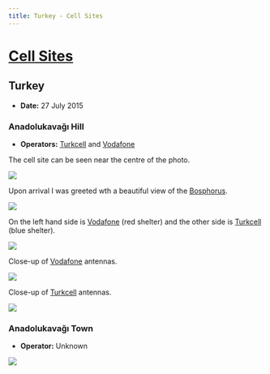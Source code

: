 ```yaml
---
title: Turkey - Cell Sites
---
```


# [Cell Sites](../)

## Turkey

* **Date:** 27 July 2015

### Anadolukavağı Hill

* **Operators:** [Turkcell] and [Vodafone]

The cell site can be seen near the centre of the photo.

![](https://f001.backblazeb2.com/file/CellSites/TR/20150727-164350.jpg)

Upon arrival I was greeted wth a beautiful view of the [Bosphorus](https://en.wikipedia.org/wiki/Bosphorus).

![](https://f001.backblazeb2.com/file/CellSites/TR/20150727-162137.jpg)

On the left hand side is [Vodafone] (red shelter) and the other side is [Turkcell] (blue shelter).

![](https://f001.backblazeb2.com/file/CellSites/TR/20150727-162040.jpg)

Close-up of [Vodafone] antennas.

![](https://f001.backblazeb2.com/file/CellSites/TR/20150727-162225.jpg)

Close-up of [Turkcell] antennas.

![](https://f001.backblazeb2.com/file/CellSites/TR/20150727-162412.jpg)

### Anadolukavağı Town

* **Operator:** Unknown

![](https://f001.backblazeb2.com/file/CellSites/TR/20150727-164226.jpg)

[Turkcell]: https://en.wikipedia.org/wiki/Turkcell
[Vodafone]: https://en.wikipedia.org/wiki/Vodafone_Turkey
